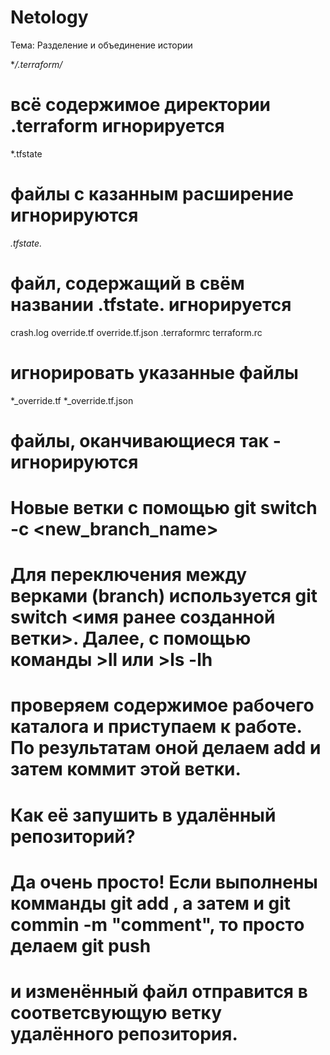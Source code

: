 # Netology

Тема: Разделение и объединение истории

**/.terraform/*
# всё содержимое директории .terraform игнорируется

*.tfstate 
# файлы с казанным расширение игнорируются

*.tfstate.*
# файл, содержащий в свём названии .tfstate. игнорируется

crash.log
override.tf
override.tf.json
.terraformrc
terraform.rc
# игнорировать указанные файлы

*_override.tf
*_override.tf.json
# файлы, оканчивающиеся так - игнорируются

# Новые ветки с помощью git switch -c <new_branch_name> <tag>

# Для переключения между верками (branch) используется git switch <имя ранее созданной ветки>. Далее, с помощью команды >ll или >ls -lh 
# проверяем содержимое рабочего каталога и приступаем к работе. По результатам оной делаем add и затем коммит этой ветки.
# Как её запушить в удалённый репозиторий?
# Да очень просто! Если выполнены комманды git add <filename> , а затем и git commin -m "comment", то просто делаем git push
# и изменённый файл отправится в соответсвующую ветку удалённого репозитория.


